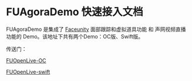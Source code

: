 # FUAgoraDemo 快速接入文档

FUAgoraDemo 是集成了 [Faceunity](https://github.com/Faceunity/FULiveDemo/tree/dev) 面部跟踪和虚拟道具功能 和 声网视频直播 功能的 Demo。该地址下共有两个Demo：OC版、Swift版。

传送门：

[FUOpenLive-OC](demo/FUOpenLive-OC)

[FUOpenLive-swift](demo/FUOpenLive-swift)